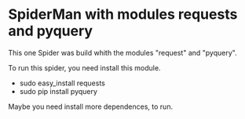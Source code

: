 SpiderMan with modules requests and pyquery
=========

This one Spider was build whith the modules "request" and "pyquery". 

To run this spider, you need install this module.

- sudo easy_install requests 
- sudo pip install pyquery

Maybe you need install more dependences, to run.
